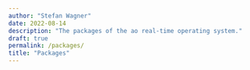 ```yaml
---
author: "Stefan Wagner"
date: 2022-08-14
description: "The packages of the ao real-time operating system."
draft: true
permalink: /packages/
title: "Packages"
---
```

